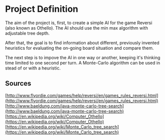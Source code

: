 Project Definition
==================

The aim of the project is, first, to create a simple AI for the game Reversi (also known as Othello). The AI should use the min max algorithm with adjustable tree depth.

After that, the goal is to find information about different, previously invented heuristics for evaluating the on-going board situation and compare them.

The next step is to impove the AI in one way or another, keeping it's thinking time limited to one second per turn. A Monte-Carlo algorithm can be used in stead of or with a heuristic.

## Sources

[http://www.flyordie.com/games/help/reversi/en/games_rules_reversi.html](http://www.flyordie.com/games/help/reversi/en/games_rules_reversi.html)
[http://www.baeldung.com/java-monte-carlo-tree-search](http://www.baeldung.com/java-monte-carlo-tree-search)
[https://en.wikipedia.org/wiki/Computer_Othello](https://en.wikipedia.org/wiki/Computer_Othello)
[https://en.wikipedia.org/wiki/Monte_Carlo_tree_search](https://en.wikipedia.org/wiki/Monte_Carlo_tree_search)
